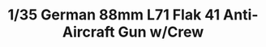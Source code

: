 ---
layout: product
title: "1/35 German 88mm L71 Flak 41 Anti-Aircraft Gun w/Crew"
price: "TBA" 
desc: "Maketa"
img_path: "/assets/img/BRNC35067.webp"
brand: "Bronco"
available: false
special_offer: false
new: false
soon: false
cat: "010000"
subcat: "015800"
subsubcat: "0N/A"
sifra: "BRNC35067"
popular: false
---